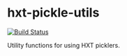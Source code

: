 hxt-pickle-utils
================

[![Build Status](https://travis-ci.org/silkapp/hxt-pickle-utils.svg?branch=master)](https://travis-ci.org/silkapp/hxt-pickle-utils)

Utility functions for using HXT picklers.
